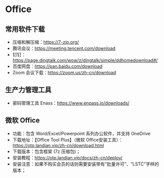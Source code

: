 # Office

## 常用软件下载

- 压缩和解压缩：https://7-zip.org/
- 腾讯会议：https://meeting.tencent.com/download
- 钉钉：https://page.dingtalk.com/wow/z/dingtalk/simple/ddhomedownload#/
- 百度网盘：https://pan.baidu.com/download
- Zoom 会议下载：https://zoom.us/zh-cn/download

## 生产力管理工具

-  密码管理工具 Enass：https://www.enpass.io/downloads/

## 微软 Office

- 功能：包含 Word/Excel/Powerpoint 系列办公软件，并支持 OneDrive
- 下载地址：【Office Tool Plus】（微软 Office安装工具）：https://otp.landian.vip/zh-cn/download.html
- 下载版本：包含框架 (7z 压缩包)；
- 安装教程：https://otp.landian.vip/docs/zh-cn/deploy/
- 安装注意：如果不购买会员的话则需要安装带有“批量许可”、“LSTC”字样的版本；
